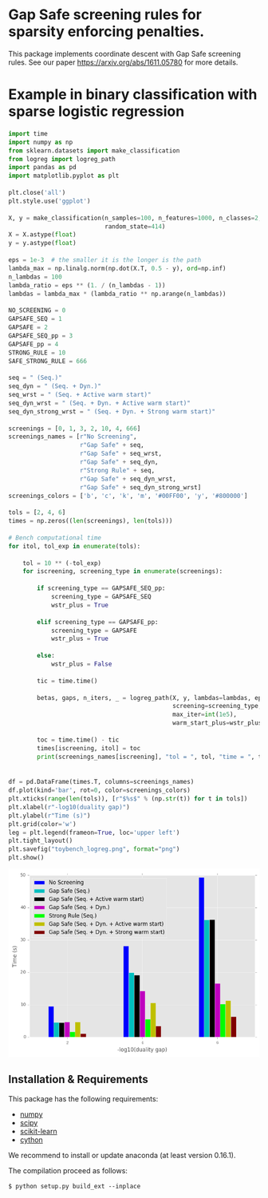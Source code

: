 # Gap Safe screening rules for sparsity enforcing penalties.

This package implements coordinate descent with Gap Safe screening rules. See our paper https://arxiv.org/abs/1611.05780 for more details.


# Example in binary classification with sparse logistic regression
```python
import time
import numpy as np
from sklearn.datasets import make_classification
from logreg import logreg_path
import pandas as pd
import matplotlib.pyplot as plt

plt.close('all')
plt.style.use('ggplot')

X, y = make_classification(n_samples=100, n_features=1000, n_classes=2,
                           random_state=414)
X = X.astype(float)
y = y.astype(float)

eps = 1e-3  # the smaller it is the longer is the path
lambda_max = np.linalg.norm(np.dot(X.T, 0.5 - y), ord=np.inf)
n_lambdas = 100
lambda_ratio = eps ** (1. / (n_lambdas - 1))
lambdas = lambda_max * (lambda_ratio ** np.arange(n_lambdas))

NO_SCREENING = 0
GAPSAFE_SEQ = 1
GAPSAFE = 2
GAPSAFE_SEQ_pp = 3
GAPSAFE_pp = 4
STRONG_RULE = 10
SAFE_STRONG_RULE = 666

seq = " (Seq.)"
seq_dyn = " (Seq. + Dyn.)"
seq_wrst = " (Seq. + Active warm start)"
seq_dyn_wrst = " (Seq. + Dyn. + Active warm start)"
seq_dyn_strong_wrst = " (Seq. + Dyn. + Strong warm start)"

screenings = [0, 1, 3, 2, 10, 4, 666]
screenings_names = [r"No Screening",
                    r"Gap Safe" + seq,
                    r"Gap Safe" + seq_wrst,
                    r"Gap Safe" + seq_dyn,
                    r"Strong Rule" + seq,
                    r"Gap Safe" + seq_dyn_wrst,
                    r"Gap Safe" + seq_dyn_strong_wrst]
screenings_colors = ['b', 'c', 'k', 'm', '#00FF00', 'y', '#800000']

tols = [2, 4, 6]
times = np.zeros((len(screenings), len(tols)))

# Bench computational time
for itol, tol_exp in enumerate(tols):

    tol = 10 ** (-tol_exp)
    for iscreening, screening_type in enumerate(screenings):

        if screening_type == GAPSAFE_SEQ_pp:
            screening_type = GAPSAFE_SEQ
            wstr_plus = True

        elif screening_type == GAPSAFE_pp:
            screening_type = GAPSAFE
            wstr_plus = True

        else:
            wstr_plus = False

        tic = time.time()

        betas, gaps, n_iters, _ = logreg_path(X, y, lambdas=lambdas, eps=tol,
                                              screening=screening_type,
                                              max_iter=int(1e5),
                                              warm_start_plus=wstr_plus)

        toc = time.time() - tic
        times[iscreening, itol] = toc
        print(screenings_names[iscreening], "tol = ", tol, "time = ", toc)


df = pd.DataFrame(times.T, columns=screenings_names)
df.plot(kind='bar', rot=0, color=screenings_colors)
plt.xticks(range(len(tols)), [r"$%s$" % (np.str(t)) for t in tols])
plt.xlabel(r"-log10(duality gap)")
plt.ylabel(r"Time (s)")
plt.grid(color='w')
leg = plt.legend(frameon=True, loc='upper left')
plt.tight_layout()
plt.savefig("toybench_logreg.png", format="png")
plt.show()
```

![Computational time](toybench_logreg.png)


## Installation & Requirements
This package has the following requirements:

- [numpy](http://numpy.org)
- [scipy](http://scipy.org)
- [scikit-learn](http://scikit-learn.org)
- [cython](http://cython.org/)

We recommend to install or update anaconda (at least version 0.16.1).

The compilation proceed as follows:

```
$ python setup.py build_ext --inplace
```
